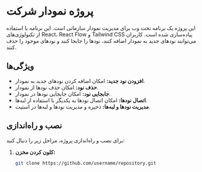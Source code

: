 # پروژه نمودار شرکت

این پروژه یک برنامه تحت وب برای مدیریت نمودار سازمانی است. این برنامه با استفاده از تکنولوژی‌های React، React Flow و Tailwind CSS پیاده‌سازی شده است. کاربران می‌توانند نودهای جدید به نمودار اضافه کنند، نودها را جابجا کنند و نودهای موجود را حذف کنند.

## ویژگی‌ها

- **افزودن نود جدید:** امکان اضافه کردن نودهای جدید به نمودار.
- **حذف نود:** امکان حذف نودها از نمودار.
- **جابجایی نود:** امکان جابجایی نودها در نمودار.
- **اتصال نودها:** امکان اتصال نودها به یکدیگر با استفاده از لبه‌ها.
- **مدیریت نودها و لبه‌ها:** ذخیره و مدیریت نودها و لبه‌ها در استیت.

## نصب و راه‌اندازی

برای نصب و راه‌اندازی پروژه، مراحل زیر را دنبال کنید:

1. **کلون کردن مخزن:**

   ```bash
   git clone https://github.com/username/repository.git
